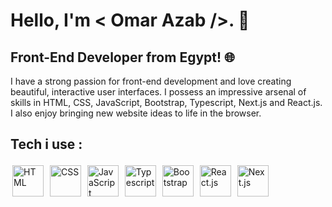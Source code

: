 # Hello, I'm < Omar Azab />. 👋

## Front-End Developer from Egypt! 🌐


I have a strong passion for front-end development and love creating beautiful, interactive user interfaces. I possess an impressive arsenal of skills in HTML, CSS, JavaScript, Bootstrap, Typescript, Next.js and React.js. I also enjoy bringing new website ideas to life in the browser. 

## Tech i use :
<img src="https://skillicons.dev/icons?i=html" height="50px" title="HTML" style="padding: 3px" class="skill-icon"> <img src="https://skillicons.dev/icons?i=css" height="50px" title="CSS" style="padding: 3px" class="skill-icon"> <img src="https://skillicons.dev/icons?i=js" title="JavaScript" height="50px" style="padding: 3px" class="skill-icon"> <img src="https://skillicons.dev/icons?i=ts" title="Typescript" height="50px" style="padding: 3px" class="skill-icon"> <img src="https://skillicons.dev/icons?i=bootstrap" height="50px" title="Bootstrap" style="padding: 3px" class="skill-icon"> <img src="https://skillicons.dev/icons?i=react" height="50px" title="React.js" style="padding: 3px" class="skill-icon"> <img src="https://skillicons.dev/icons?i=nextjs" height="50px" title="Next.js" style="padding: 3px" class="skill-icon">
